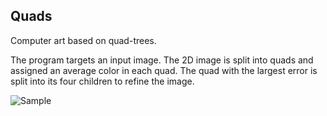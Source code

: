 ## Quads

Computer art based on quad-trees.

The program targets an input image. The 2D image is split into quads and
assigned an average color in each quad. The quad with the largest error
is split into its four children to refine the image.

![Sample](http://i.imgur.com/FINkz9F.gif)
